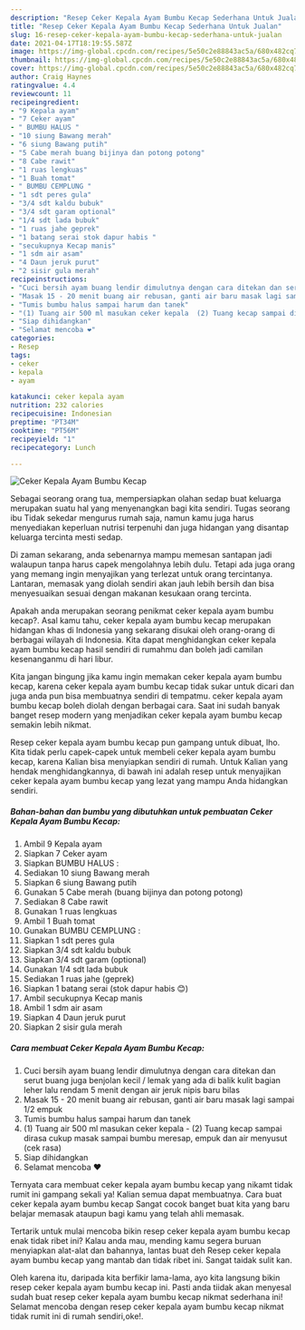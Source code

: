 ```yaml
---
description: "Resep Ceker Kepala Ayam Bumbu Kecap Sederhana Untuk Jualan"
title: "Resep Ceker Kepala Ayam Bumbu Kecap Sederhana Untuk Jualan"
slug: 16-resep-ceker-kepala-ayam-bumbu-kecap-sederhana-untuk-jualan
date: 2021-04-17T18:19:55.587Z
image: https://img-global.cpcdn.com/recipes/5e50c2e88843ac5a/680x482cq70/ceker-kepala-ayam-bumbu-kecap-foto-resep-utama.jpg
thumbnail: https://img-global.cpcdn.com/recipes/5e50c2e88843ac5a/680x482cq70/ceker-kepala-ayam-bumbu-kecap-foto-resep-utama.jpg
cover: https://img-global.cpcdn.com/recipes/5e50c2e88843ac5a/680x482cq70/ceker-kepala-ayam-bumbu-kecap-foto-resep-utama.jpg
author: Craig Haynes
ratingvalue: 4.4
reviewcount: 11
recipeingredient:
- "9 Kepala ayam"
- "7 Ceker ayam"
- " BUMBU HALUS "
- "10 siung Bawang merah"
- "6 siung Bawang putih"
- "5 Cabe merah buang bijinya dan potong potong"
- "8 Cabe rawit"
- "1 ruas lengkuas"
- "1 Buah tomat"
- " BUMBU CEMPLUNG "
- "1 sdt peres gula"
- "3/4 sdt kaldu bubuk"
- "3/4 sdt garam optional"
- "1/4 sdt lada bubuk"
- "1 ruas jahe geprek"
- "1 batang serai stok dapur habis "
- "secukupnya Kecap manis"
- "1 sdm air asam"
- "4 Daun jeruk purut"
- "2 sisir gula merah"
recipeinstructions:
- "Cuci bersih ayam buang lendir dimulutnya dengan cara ditekan dan serut buang juga benjolan kecil / lemak yang ada di balik kulit bagian leher lalu rendam 5 menit dengan air jeruk nipis baru bilas"
- "Masak 15 - 20 menit buang air rebusan, ganti air baru masak lagi sampai 1/2 empuk"
- "Tumis bumbu halus sampai harum dan tanek"
- "(1) Tuang air 500 ml masukan ceker kepala  (2) Tuang kecap sampai dirasa cukup masak sampai bumbu meresap, empuk dan air menyusut (cek rasa)"
- "Siap dihidangkan"
- "Selamat mencoba ❤"
categories:
- Resep
tags:
- ceker
- kepala
- ayam

katakunci: ceker kepala ayam 
nutrition: 232 calories
recipecuisine: Indonesian
preptime: "PT34M"
cooktime: "PT56M"
recipeyield: "1"
recipecategory: Lunch

---
```



![Ceker Kepala Ayam Bumbu Kecap](https://img-global.cpcdn.com/recipes/5e50c2e88843ac5a/680x482cq70/ceker-kepala-ayam-bumbu-kecap-foto-resep-utama.jpg)

Sebagai seorang orang tua, mempersiapkan olahan sedap buat keluarga merupakan suatu hal yang menyenangkan bagi kita sendiri. Tugas seorang ibu Tidak sekedar mengurus rumah saja, namun kamu juga harus menyediakan keperluan nutrisi terpenuhi dan juga hidangan yang disantap keluarga tercinta mesti sedap.

Di zaman  sekarang, anda sebenarnya mampu memesan santapan jadi walaupun tanpa harus capek mengolahnya lebih dulu. Tetapi ada juga orang yang memang ingin menyajikan yang terlezat untuk orang tercintanya. Lantaran, memasak yang diolah sendiri akan jauh lebih bersih dan bisa menyesuaikan sesuai dengan makanan kesukaan orang tercinta. 



Apakah anda merupakan seorang penikmat ceker kepala ayam bumbu kecap?. Asal kamu tahu, ceker kepala ayam bumbu kecap merupakan hidangan khas di Indonesia yang sekarang disukai oleh orang-orang di berbagai wilayah di Indonesia. Kita dapat menghidangkan ceker kepala ayam bumbu kecap hasil sendiri di rumahmu dan boleh jadi camilan kesenanganmu di hari libur.

Kita jangan bingung jika kamu ingin memakan ceker kepala ayam bumbu kecap, karena ceker kepala ayam bumbu kecap tidak sukar untuk dicari dan juga anda pun bisa membuatnya sendiri di tempatmu. ceker kepala ayam bumbu kecap boleh diolah dengan berbagai cara. Saat ini sudah banyak banget resep modern yang menjadikan ceker kepala ayam bumbu kecap semakin lebih nikmat.

Resep ceker kepala ayam bumbu kecap pun gampang untuk dibuat, lho. Kita tidak perlu capek-capek untuk membeli ceker kepala ayam bumbu kecap, karena Kalian bisa menyiapkan sendiri di rumah. Untuk Kalian yang hendak menghidangkannya, di bawah ini adalah resep untuk menyajikan ceker kepala ayam bumbu kecap yang lezat yang mampu Anda hidangkan sendiri.

<!--inarticleads1-->

##### Bahan-bahan dan bumbu yang dibutuhkan untuk pembuatan Ceker Kepala Ayam Bumbu Kecap:

1. Ambil 9 Kepala ayam
1. Siapkan 7 Ceker ayam
1. Siapkan  BUMBU HALUS :
1. Sediakan 10 siung Bawang merah
1. Siapkan 6 siung Bawang putih
1. Gunakan 5 Cabe merah (buang bijinya dan potong potong)
1. Sediakan 8 Cabe rawit
1. Gunakan 1 ruas lengkuas
1. Ambil 1 Buah tomat
1. Gunakan  BUMBU CEMPLUNG :
1. Siapkan 1 sdt peres gula
1. Siapkan 3/4 sdt kaldu bubuk
1. Siapkan 3/4 sdt garam (optional)
1. Gunakan 1/4 sdt lada bubuk
1. Sediakan 1 ruas jahe (geprek)
1. Siapkan 1 batang serai (stok dapur habis 😊)
1. Ambil secukupnya Kecap manis
1. Ambil 1 sdm air asam
1. Siapkan 4 Daun jeruk purut
1. Siapkan 2 sisir gula merah




<!--inarticleads2-->

##### Cara membuat Ceker Kepala Ayam Bumbu Kecap:

1. Cuci bersih ayam buang lendir dimulutnya dengan cara ditekan dan serut buang juga benjolan kecil / lemak yang ada di balik kulit bagian leher lalu rendam 5 menit dengan air jeruk nipis baru bilas
1. Masak 15 - 20 menit buang air rebusan, ganti air baru masak lagi sampai 1/2 empuk
1. Tumis bumbu halus sampai harum dan tanek
1. (1) Tuang air 500 ml masukan ceker kepala  - (2) Tuang kecap sampai dirasa cukup masak sampai bumbu meresap, empuk dan air menyusut (cek rasa)
1. Siap dihidangkan
1. Selamat mencoba ❤




Ternyata cara membuat ceker kepala ayam bumbu kecap yang nikamt tidak rumit ini gampang sekali ya! Kalian semua dapat membuatnya. Cara buat ceker kepala ayam bumbu kecap Sangat cocok banget buat kita yang baru belajar memasak ataupun bagi kamu yang telah ahli memasak.

Tertarik untuk mulai mencoba bikin resep ceker kepala ayam bumbu kecap enak tidak ribet ini? Kalau anda mau, mending kamu segera buruan menyiapkan alat-alat dan bahannya, lantas buat deh Resep ceker kepala ayam bumbu kecap yang mantab dan tidak ribet ini. Sangat taidak sulit kan. 

Oleh karena itu, daripada kita berfikir lama-lama, ayo kita langsung bikin resep ceker kepala ayam bumbu kecap ini. Pasti anda tiidak akan menyesal sudah buat resep ceker kepala ayam bumbu kecap nikmat sederhana ini! Selamat mencoba dengan resep ceker kepala ayam bumbu kecap nikmat tidak rumit ini di rumah sendiri,oke!.


